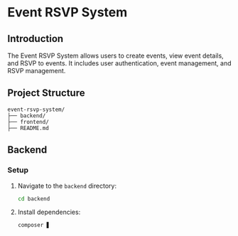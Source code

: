 # Event RSVP System

## Introduction
The Event RSVP System allows users to create events, view event details, and RSVP to events. It includes user authentication, event management, and RSVP management.

## Project Structure
```
event-rsvp-system/
├── backend/
├── frontend/
├── README.md
```

## Backend

### Setup
1. Navigate to the `backend` directory:
   ```sh
   cd backend
   ```
2. Install dependencies:
   ```sh
   composer ▋